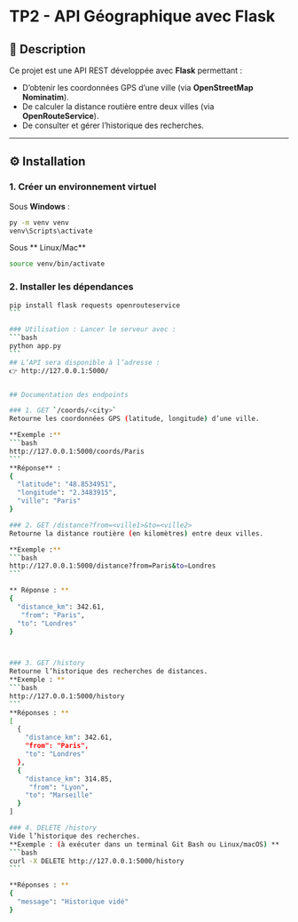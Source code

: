 # TP2 - API Géographique avec Flask

## 📌 Description
Ce projet est une API REST développée avec **Flask** permettant :
- D’obtenir les coordonnées GPS d’une ville (via **OpenStreetMap Nominatim**).
- De calculer la distance routière entre deux villes (via **OpenRouteService**).
- De consulter et gérer l’historique des recherches.

---

## ⚙️ Installation

### 1. Créer un environnement virtuel
Sous **Windows** :
```bash
py -m venv venv
venv\Scripts\activate
```
Sous ** Linux/Mac**
```bash
source venv/bin/activate
```
### 2. Installer les dépendances
````bash
pip install flask requests openrouteservice
```

### Utilisation : Lancer le serveur avec :
```bash
python app.py
```
## L’API sera disponible à l’adresse :
👉 http://127.0.0.1:5000/


## Documentation des endpoints

### 1. GET `/coords/<city>`
Retourne les coordonnées GPS (latitude, longitude) d’une ville.  

**Exemple :**  
```bash
http://127.0.0.1:5000/coords/Paris
```
**Réponse** :
{
  "latitude": "48.8534951",
  "longitude": "2.3483915",
  "ville": "Paris"
}

### 2. GET /distance?from=<ville1>&to=<ville2>
Retourne la distance routière (en kilomètres) entre deux villes.

**Exemple :** 
```bash
http://127.0.0.1:5000/distance?from=Paris&to=Londres
```

** Réponse : **
{
  "distance_km": 342.61,
   "from": "Paris",
  "to": "Londres"
}



### 3. GET /history
Retourne l’historique des recherches de distances.
**Exemple : **
```bash
http://127.0.0.1:5000/history
```
**Réponses : **
[
  {
    "distance_km": 342.61,
    "from": "Paris",
    "to": "Londres"
  },
  {
    "distance_km": 314.85,
     "from": "Lyon",
    "to": "Marseille"
  }
]

### 4. DELETE /history
Vide l’historique des recherches.
**Exemple : (à exécuter dans un terminal Git Bash ou Linux/macOS) **
```bash
curl -X DELETE http://127.0.0.1:5000/history
```

**Réponses : ** 
{
  "message": "Historique vidé"
}

